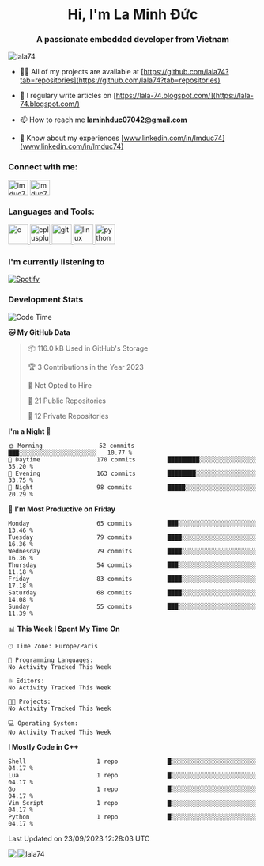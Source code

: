 <h1 align="center">Hi, I'm La Minh Đức</h1>
<h3 align="center">A passionate embedded developer from Vietnam</h3>

<p align="left"> <img src="https://komarev.com/ghpvc/?username=lala74&label=Profile%20views&color=0e75b6&style=flat"
                alt="lala74" /> </p>

- 👨‍💻 All of my projects are available at
[https://github.com/lala74?tab=repositories](https://github.com/lala74?tab=repositories)

- 📝 I regulary write articles on [https://lala-74.blogspot.com/](https://lala-74.blogspot.com/)

- 📫 How to reach me **laminhduc07042@gmail.com**

- 📄 Know about my experiences [www.linkedin.com/in/lmduc74](www.linkedin.com/in/lmduc74)

### Connect with me:
<p align="left">
        <a href="https://linkedin.com/in/lmduc74" target="blank"><img align="center"
                        src="https://cdn.jsdelivr.net/npm/simple-icons@3.0.1/icons/linkedin.svg" alt="lmduc74"
                        height="30" width="40" /></a>
        <a href="https://fb.com/lmduc74" target="blank"><img align="center"
                        src="https://cdn.jsdelivr.net/npm/simple-icons@3.0.1/icons/facebook.svg" alt="lmduc74"
                        height="30" width="40" /></a>
</p>

### Languages and Tools:
<p align="left"> <a href="https://www.cprogramming.com/" target="_blank"> <img
                        src="https://devicons.github.io/devicon/devicon.git/icons/c/c-original.svg" alt="c" width="40"
                        height="40" /> </a> <a href="https://www.w3schools.com/cpp/" target="_blank"> <img
                        src="https://devicons.github.io/devicon/devicon.git/icons/cplusplus/cplusplus-original.svg"
                        alt="cplusplus" width="40" height="40" /> </a> <a href="https://git-scm.com/" target="_blank">
                <img src="https://www.vectorlogo.zone/logos/git-scm/git-scm-icon.svg" alt="git" width="40"
                        height="40" /> </a> <a href="https://www.linux.org/" target="_blank"> <img
                        src="https://devicons.github.io/devicon/devicon.git/icons/linux/linux-original.svg" alt="linux"
                        width="40" height="40" /> </a> <a href="https://www.python.org" target="_blank"> <img
                        src="https://devicons.github.io/devicon/devicon.git/icons/python/python-original.svg"
                        alt="python" width="40" height="40" /> </a> </p>

### I'm currently listening to
[![Spotify](https://spotify-playing-git-master.lala74.vercel.app/api/spotify)](https://open.spotify.com/user/nrjaez36fdyqfexa07wju067g)


### Development Stats
<!--START_SECTION:waka-->
![Code Time](http://img.shields.io/badge/Code%20Time-126%20hrs%202%20mins-blue)

**🐱 My GitHub Data** 

> 📦 116.0 kB Used in GitHub's Storage 
 > 
> 🏆 3 Contributions in the Year 2023
 > 
> 🚫 Not Opted to Hire
 > 
> 📜 21 Public Repositories 
 > 
> 🔑 12 Private Repositories 
 > 
**I'm a Night 🦉** 

```text
🌞 Morning                52 commits          ███░░░░░░░░░░░░░░░░░░░░░░   10.77 % 
🌆 Daytime                170 commits         █████████░░░░░░░░░░░░░░░░   35.20 % 
🌃 Evening                163 commits         ████████░░░░░░░░░░░░░░░░░   33.75 % 
🌙 Night                  98 commits          █████░░░░░░░░░░░░░░░░░░░░   20.29 % 
```
📅 **I'm Most Productive on Friday** 

```text
Monday                   65 commits          ███░░░░░░░░░░░░░░░░░░░░░░   13.46 % 
Tuesday                  79 commits          ████░░░░░░░░░░░░░░░░░░░░░   16.36 % 
Wednesday                79 commits          ████░░░░░░░░░░░░░░░░░░░░░   16.36 % 
Thursday                 54 commits          ███░░░░░░░░░░░░░░░░░░░░░░   11.18 % 
Friday                   83 commits          ████░░░░░░░░░░░░░░░░░░░░░   17.18 % 
Saturday                 68 commits          ████░░░░░░░░░░░░░░░░░░░░░   14.08 % 
Sunday                   55 commits          ███░░░░░░░░░░░░░░░░░░░░░░   11.39 % 
```


📊 **This Week I Spent My Time On** 

```text
🕑︎ Time Zone: Europe/Paris

💬 Programming Languages: 
No Activity Tracked This Week

🔥 Editors: 
No Activity Tracked This Week

🐱‍💻 Projects: 
No Activity Tracked This Week

💻 Operating System: 
No Activity Tracked This Week
```

**I Mostly Code in C++** 

```text
Shell                    1 repo              █░░░░░░░░░░░░░░░░░░░░░░░░   04.17 % 
Lua                      1 repo              █░░░░░░░░░░░░░░░░░░░░░░░░   04.17 % 
Go                       1 repo              █░░░░░░░░░░░░░░░░░░░░░░░░   04.17 % 
Vim Script               1 repo              █░░░░░░░░░░░░░░░░░░░░░░░░   04.17 % 
Python                   1 repo              █░░░░░░░░░░░░░░░░░░░░░░░░   04.17 % 
```




 Last Updated on 23/09/2023 12:28:03 UTC
<!--END_SECTION:waka-->


<img align="left" src="https://github-readme-stats-chi-rust.vercel.app/api?username=lala74&show_icons=true&hide_border=true" /> 

<img align="left"
src="https://github-readme-stats.vercel.app/api/top-langs?username=lala74&show_icons=true&locale=en&layout=compact&hide_border=true" alt="lala74" />  
